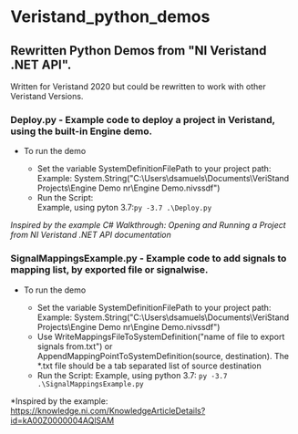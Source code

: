 # Veristand_python_demos

## Rewritten Python Demos from "NI Veristand .NET API".
Written for Veristand 2020 but could be rewritten to work with other Veristand Versions.

### **Deploy.py** - Example code to deploy a project in Veristand, using the built-in Engine demo.

* To run the demo
  
  * Set the variable SystemDefinitionFilePath to your project path:  
    Example: System.String("C:\\Users\\dsamuels\\Documents\\VeriStand Projects\\Engine Demo nr\\Engine Demo.nivssdf")
  * Run the Script:  
    Example, using pyton 3.7:`py -3.7 .\Deploy.py`
  
 *Inspired by the example C# Walkthrough: Opening and Running a Project from NI Veristand .NET API documentation*
 
### **SignalMappingsExample.py** - Example code to add signals to mapping list, by exported file or signalwise.

* To run the demo

  * Set the variable SystemDefinitionFilePath to your project path:  
    Example: System.String("C:\\Users\\dsamuels\\Documents\\VeriStand Projects\\Engine Demo nr\\Engine Demo.nivssdf")
  * Use WriteMappingsFileToSystemDefinition("name of file to export signals from.txt") or 
    AppendMappingPointToSystemDefinition(source, destination). The *.txt file should be a tab separated list of 
    source destination
  * Run the Script:
    Example, using python 3.7: `py -3.7 .\SignalMappingsExample.py`
  
 *Inspired by the example: https://knowledge.ni.com/KnowledgeArticleDetails?id=kA00Z0000004AQlSAM 
  
